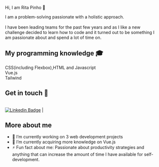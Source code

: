 

Hi, I am Rita Pinho 👋


I am a problem-solving passionate with a holistic approach. </br>
</br>
I have been leading teams for the past few years and as I like a new challenge decided to learn how to code and it turned out to be something I am passionate about and spend a lot of time on. 

<h2>My programming knowledge 🎓</h2>

CSS(including Flexbox),HTML and Javascript</br>
Vue.js</br>
Tailwind</br>

<h2>Get in touch 📱</h2>

<br/> [![Linkedin Badge](https://img.shields.io/badge/-RitaPinho-blue?style=flat-square&logo=Linkedin&logoColor=white&link=https://www.linkedin.com/in/rita-pinho-011684163/)](https://www.linkedin.com/in/rita-pinho-011684163/) 
| 

<h2>More about me</h2>

- 🔭 I’m currently working on 3 web development projects
- 🌱 I’m currently acquiring more knowledge on Vue.js
- ⚡ Fun fact about me: Passionate about productivity strategies and anything that can increase the amount of time I have available for self-development.
